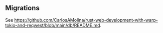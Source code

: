 ## Migrations

See <https://github.com/CarlosAMolina/rust-web-development-with-warp-tokio-and-reqwest/blob/main/db/README.md>.
